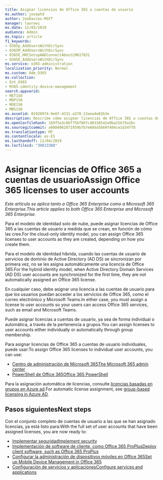 ```yaml
---
title: Asignar licencias de Office 365 a cuentas de usuario
ms.author: josephd
author: JoeDavies-MSFT
manager: laurawi
ms.date: 12/03/2019
audience: Admin
ms.topic: article
f1_keywords:
- O365p_AddUsersWithDirSync
- O365M_AddUsersWithDirSync
- O365E_HRCSetupAADConnectAboutLM617031
- O365E_AddUsersWithDirSync
ms.service: o365-administration
localization_priority: Normal
ms.custom: Adm_O365
ms.collection:
- Ent_O365
- M365-identity-device-management
search.appverid:
- MET150
- MOP150
- MOE150
- MBS150
ms.assetid: 01920974-9e6f-4331-a370-13aea4e82b3e
description: Describe cómo asignar licencias de Office 365 a cuentas de usuario, ya sea de forma individual o en función de la pertenencia a grupos.
ms.openlocfilehash: 169f5a3c0bf75bf807c40338542e0ba15b79a1bc
ms.sourcegitcommit: a9804062071939b7b7e60da5b69f484ce1d34ff8
ms.translationtype: MT
ms.contentlocale: es-ES
ms.lasthandoff: 12/04/2019
ms.locfileid: "39813388"
---
```

# <a name="assign-office-365-licenses-to-user-accounts"></a><span data-ttu-id="3bdcb-103">Asignar licencias de Office 365 a cuentas de usuario</span><span class="sxs-lookup"><span data-stu-id="3bdcb-103">Assign Office 365 licenses to user accounts</span></span>

<span data-ttu-id="3bdcb-104">*Este artículo se aplica tanto a Office 365 Enterprise como a Microsoft 365 Enterprise.*</span><span class="sxs-lookup"><span data-stu-id="3bdcb-104">*This article applies to both Office 365 Enterprise and Microsoft 365 Enterprise.*</span></span>

<span data-ttu-id="3bdcb-105">Para el modelo de identidad solo de nube, puede asignar licencias de Office 365 a las cuentas de usuario a medida que se crean, en función de cómo las cree.</span><span class="sxs-lookup"><span data-stu-id="3bdcb-105">For the cloud-only identity model, you can assign Office 365 licenses to user accounts as they are created, depending on how you create them.</span></span>

<span data-ttu-id="3bdcb-106">Para el modelo de identidad híbrida, cuando las cuentas de usuario de servicios de dominio de Active Directory (AD DS) se sincronizan por primera vez, no se les asigna automáticamente una licencia de Office 365.</span><span class="sxs-lookup"><span data-stu-id="3bdcb-106">For the hybrid identity model, when Active Directory Domain Services (AD DS) user accounts are synchronized for the first time, they are not automatically assigned an Office 365 license.</span></span>

<span data-ttu-id="3bdcb-107">En cualquier caso, debe asignar una licencia a las cuentas de usuario para que los usuarios puedan acceder a los servicios de Office 365, como el correo electrónico y Microsoft Teams.</span><span class="sxs-lookup"><span data-stu-id="3bdcb-107">In either case, you must assign a license to user accounts so your users can access Office 365 services, such as email and Microsoft Teams.</span></span>

<span data-ttu-id="3bdcb-108">Puede asignar licencias a cuentas de usuario, ya sea de forma individual o automática, a través de la pertenencia a grupos.</span><span class="sxs-lookup"><span data-stu-id="3bdcb-108">You can assign licenses to user accounts either individually or automatically through group membership.</span></span>

<span data-ttu-id="3bdcb-109">Para asignar licencias de Office 365 a cuentas de usuario individuales, puede usar:</span><span class="sxs-lookup"><span data-stu-id="3bdcb-109">To assign Office 365 licenses to individual user accounts, you can use:</span></span>

- [<span data-ttu-id="3bdcb-110">Centro de administración de Microsoft 365</span><span class="sxs-lookup"><span data-stu-id="3bdcb-110">The Microsoft 365 admin center</span></span>](https://docs.microsoft.com/office365/admin/subscriptions-and-billing/assign-licenses-to-users)
- [<span data-ttu-id="3bdcb-111">PowerShell de Office 365</span><span class="sxs-lookup"><span data-stu-id="3bdcb-111">Office 365 PowerShell</span></span>](https://docs.microsoft.com/office365/enterprise/powershell/assign-licenses-to-user-accounts-with-office-365-powershell)

<span data-ttu-id="3bdcb-112">Para la asignación automática de licencias, consulte [licencias basadas en grupos en Azure ad](https://docs.microsoft.com/azure/active-directory/fundamentals/active-directory-licensing-whatis-azure-portal).</span><span class="sxs-lookup"><span data-stu-id="3bdcb-112">For automatic license assignment, see [group-based licensing in Azure AD](https://docs.microsoft.com/azure/active-directory/fundamentals/active-directory-licensing-whatis-azure-portal).</span></span>

## <a name="next-steps"></a><span data-ttu-id="3bdcb-113">Pasos siguientes</span><span class="sxs-lookup"><span data-stu-id="3bdcb-113">Next steps</span></span>

<span data-ttu-id="3bdcb-114">Con el conjunto completo de cuentas de usuario a las que se han asignado licencias, ya está listo para:</span><span class="sxs-lookup"><span data-stu-id="3bdcb-114">With the full set of user accounts that have been assigned licenses, you are now ready to:</span></span>

- [<span data-ttu-id="3bdcb-115">Implementar seguridad</span><span class="sxs-lookup"><span data-stu-id="3bdcb-115">Implement security</span></span>](https://docs.microsoft.com/microsoft-365/security/office-365-security/security-roadmap)
- [<span data-ttu-id="3bdcb-116">Implementación de software de cliente, como Office 365 ProPlus</span><span class="sxs-lookup"><span data-stu-id="3bdcb-116">Deploy client software, such as Office 365 ProPlus</span></span>](https://docs.microsoft.com/DeployOffice/deployment-guide-for-office-365-proplus)
- [<span data-ttu-id="3bdcb-117">Configurar la administración de dispositivos móviles en Office 365</span><span class="sxs-lookup"><span data-stu-id="3bdcb-117">Set up Mobile Device Management in Office 365</span></span>](https://support.office.com/article/set-up-mobile-device-management-mdm-in-office-365-dd892318-bc44-4eb1-af00-9db5430be3cd)
- [<span data-ttu-id="3bdcb-118">Configuración de servicios y aplicaciones</span><span class="sxs-lookup"><span data-stu-id="3bdcb-118">Configure services and applications</span></span>](configure-services-and-applications.md)

